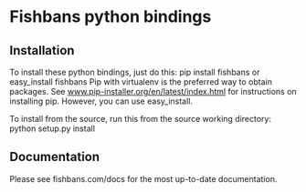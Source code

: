# Fishbans python bindings

## Installation
To install these python bindings, just do this:
    pip install fishbans
or
    easy_install fishbans
Pip with virtualenv is the preferred way to obtain packages. See www.pip-installer.org/en/latest/index.html for instructions on installing pip. However, you can use easy_install.

To install from the source, run this from the source working directory:
    python setup.py install

## Documentation
Please see fishbans.com/docs for the most up-to-date documentation.